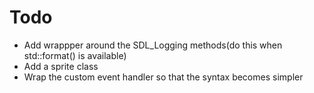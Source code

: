 # Todo
* Add wrappper around the SDL_Logging methods(do this when std::format() is available)
* Add a sprite class
* Wrap the custom event handler so that the syntax becomes simpler
